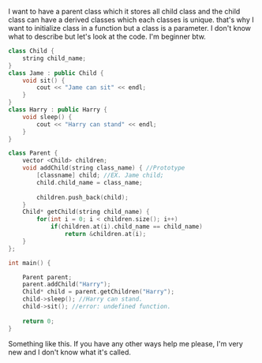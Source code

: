 I want to have a parent class which it stores all child class and the child class can have a derived classes which each classes is unique.
that's why I want to initialize class in a function but a class is a parameter. I don't know what to describe but let's look at the code.
I'm beginner btw.

```cpp
class Child {
    string child_name;
}
class Jame : public Child {
    void sit() {
        cout << "Jame can sit" << endl; 
    }
}
class Harry : public Harry {
    void sleep() {
        cout << "Harry can stand" << endl;
    }
}

class Parent {
    vector <Child> children;
    void addChild(string class_name) { //Prototype
        [classname] child; //EX. Jame child;
        child.child_name = class_name;
        
        children.push_back(child);
    }
    Child* getChild(string child_name) {
        for(int i = 0; i < children.size(); i++)
            if(children.at(i).child_name == child_name)
                return &children.at(i);
    }
};

int main() {

    Parent parent;
    parent.addChild("Harry");
    Child* child = parent.getChildren("Harry");
    child->sleep(); //Harry can stand.
    child->sit(); //error: undefined function.
    
    return 0;   
}
```

Something like this.
If you have any other ways help me please, I'm very new and I don't know what it's called.